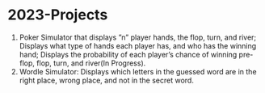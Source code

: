 # 2023-Projects
1. Poker Simulator that displays ”n” player hands, the flop, turn, and river; Displays what type of hands each player has, and who has the winning hand; Displays the probability of each player’s chance of winning pre-flop, flop, turn, and river(In Progress).
2. Wordle Simulator: Displays which letters in the guessed word are in the right place, wrong place, and not in the secret word.
